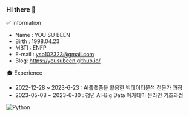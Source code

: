 ### Hi there 👋

<!--
**YOUSUBEEN/YOUSUBEEN** is a ✨ _special_ ✨ repository because its `README.md` (this file) appears on your GitHub profile.

Here are some ideas to get you started:

- 🔭 I’m currently working on ...
- 🌱 I’m currently learning ...
- 👯 I’m looking to collaborate on ...
- 🤔 I’m looking for help with ...
- 💬 Ask me about ...
- 📫 How to reach me: ...
- 😄 Pronouns: ...
- ⚡ Fun fact: ...
-->
✅ Information

- Name : YOU SU BEEN
- Birth : 1998.04.23 
- MBTI : ENFP
- E-mail : ysb102323@gmail.com
- Blog: https://yousubeen.github.io/

🎓 Experience

- 2022-12-28 ~ 2023-6-23 : AI플랫폼을 활용한 빅데이터분석 전문가 과정
- 2023-05-08 ~ 2023-6-30 : 청년 AI-Big Data 아카데미 온라인 기초과정
  
![Python](https://img.shields.io/badge/python-3670A0?style=for-the-badge&logo=python&logoColor=ffdd54)
